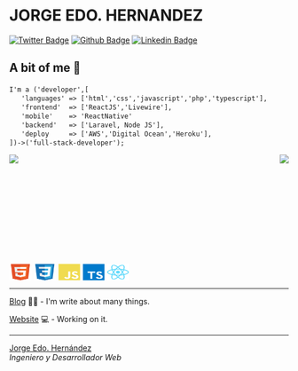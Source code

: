 # JORGE EDO. HERNANDEZ

[![Twitter Badge](https://img.shields.io/badge/-Twitter-1ca0f1?style=flat-square&labelColor=1ca0f1&logo=twitter&logoColor=white&link=https://twitter.com/jhernandezch)](https://twitter.com/jhernandezch)
[![Github Badge](https://img.shields.io/badge/-Github-000?style=flat-square&logo=Github&logoColor=white&link=https://github.com/fagnerpsantos)](https://github.com/jorgehernandezch)
[![Linkedin Badge](https://img.shields.io/badge/-LinkedIn-blue?style=flat-square&logo=Linkedin&logoColor=white&link=https://www.linkedin.com/in/fagnerpsantos/)](https://www.linkedin.com/in/jhernandezch/)

## A bit of me 🚀
```
I'm a ('developer',[
   'languages' => ['html','css','javascript','php','typescript'],
   'frontend'  => ['ReactJS','Livewire'],
   'mobile'    => 'ReactNative'
   'backend'   => ['Laravel, Node JS'],
   'deploy     => ['AWS','Digital Ocean','Heroku'],
])->('full-stack-developer');
```
<div style="display: flex; flex-direction:row; justify-content:space-between; width:100%">
   <img height="180em" src="https://github-readme-stats.vercel.app/api?username=jorgehernandezch&show_icons=true&theme=prussian&include_all_commits=true&count_private=true"/>
  <img height="180em" src="https://github-readme-stats.vercel.app/api/top-langs/?username=jorgehernandezch&layout=compact&langs_count=7&theme=prussian"/>
</div>
<div style="display: inline_block">
   <br>
  <img align="center" alt="Rafa-HTML" height="30" width="40" src="https://raw.githubusercontent.com/devicons/devicon/master/icons/html5/html5-original.svg">
  <img align="center" alt="Rafa-CSS" height="30" width="40" src="https://raw.githubusercontent.com/devicons/devicon/master/icons/css3/css3-original.svg">
  <img align="center" alt="Rafa-Js" height="30" width="40" src="https://raw.githubusercontent.com/devicons/devicon/master/icons/javascript/javascript-plain.svg">
  <img align="center" alt="Rafa-Ts" height="30" width="40" src="https://raw.githubusercontent.com/devicons/devicon/master/icons/typescript/typescript-plain.svg">
  <img align="center" alt="Rafa-React" height="30" width="40" src="https://raw.githubusercontent.com/devicons/devicon/master/icons/react/react-original.svg">
</div>

--- 
[Blog](https://jhernandezch.tumblr.com/) ✍🏼 - I'm write about many things.

[Website](https://jhernandezch.com/) 💻 - Working on it.

---
[Jorge Edo. Hernández](https://github.com/jorgehernandezch)  
_Ingeniero y Desarrollador Web_
